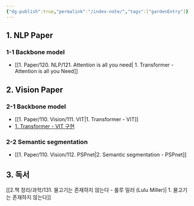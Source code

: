 ```yaml
---
{"dg-publish":true,"permalink":"/index-note/","tags":["gardenEntry"]}
---
```


## 1. NLP Paper
### 1-1 Backbone model
- [[1. Paper/120. NLP/121. Attention is all you need\| 1. Transformer - Attention is all you Need]]
## 2. Vision Paper
### 2-1 Backbone model
- [[1. Paper/110. Vision/111. VIT\|1. Transformer - VIT]]
- [1. Transformer - VIT 구현](https://github.com/youngjaean/model-implement-pytorch/blob/main/vit.ipynb)
### 2-2 Semantic segmentation
- [[1. Paper/110. Vision/112. PSPnet\|2. Semantic segmentation - PSPnet]]
## 3. 독서
[[2.책 정리/과학/131. 물고기는 존재하지 않는다 - 룰루 밀러 (Lulu Miller)\| 1. 물고기는 존재하지 않는다]]